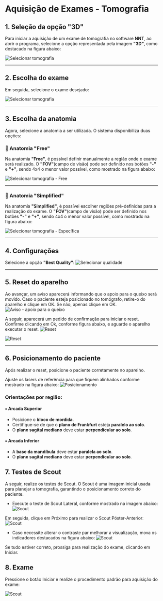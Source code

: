 # Aquisição de Exames - Tomografia

## 1. Seleção da opção "3D"

Para iniciar a aquisição de um exame de tomografia no software **NNT**, ao abrir o programa, selecione a opção representada pela imagem **"3D"**, como destacado na figura abaixo:

![Selecionar tomografia](../../assets/tomografia/tomografia_1.png)

---

## 2. Escolha do exame

Em seguida, selecione o exame desejado:

![Selecionar tomografia](../../assets/tomografia/tipo_tomo.png)

---

## 3. Escolha da anatomia

Agora, selecione a anatomia a ser utilizada. O sistema disponibiliza duas opções:

### 🔹 Anatomia "Free"

Na anatomia **"Free"**, é possível definir manualmente a região onde o exame será realizado. O **"FOV"**(campo de visão) pode ser definido nos botões **"-"** e **"+"**, sendo 4x4 o menor valor possível, como mostrado na figura abaixo:

![Selecionar tomografia - Free](../../assets/tomografia/free.png)

---

### 🔹 Anatomia "Simplified"

Na anatomia **"Simplified"**, é possível escolher regiões pré-definidas para a realização do exame. O **"FOV"**(campo de visão) pode ser definido nos botões **"-"** e **"+"**, sendo 4x4 o menor valor possível, como mostrado na figura abaixo:

![Selecionar tomografia - Específica](../../assets/tomografia/especifico.png)

---

## 4. Configurações

Selecione a opção **"Best Quality"**:
![Selecionar qualidade](../../assets/tomografia/config.png)

---

## 5. Reset do aparelho

Ao avançar, um aviso aparecerá informando que o apoio para o queixo será movido. Caso o paciente esteja posicionado no tomógrafo, retire-o do aparelho e clique em OK. Se não, apenas clique em OK.
![Aviso - apoio para o queixo](../../assets/tomografia/aviso_apoio.png)

A seguir, aparecerá um pedido de confirmação para iniciar o reset. Confirme clicando em Ok, conforme figura abaixo, e aguarde o aparelho executar o reset.
![Reset](../../assets/tomografia/reset.png)


![Reset](../../assets/tomografia/reset_mov.png)

---

## 6. Posicionamento do paciente
Após realizar o reset, posicione o paciente corretamente no aparelho.

Ajuste os lasers de referência para que fiquem alinhados conforme mostrado na figura abaixo:
![Posicionamento](../../assets/tomografia/posicionamento.png)


### Orientações por região:

#### ▪️ Arcada Superior
- Posicione o **bloco de mordida**.
- Certifique-se de que o **plano de Frankfurt** esteja **paralelo ao solo**.
- O **plano sagital mediano** deve estar **perpendicular ao solo**.

#### ▪️ Arcada Inferior
- A **base da mandíbula** deve estar **paralela ao solo**.
- O **plano sagital mediano** deve estar **perpendicular ao solo**.

## 7. Testes de Scout

A seguir, realize os testes de Scout. O Scout é uma imagem inicial usada para planejar a tomografia, garantindo o posicionamento correto do paciente.

- Execute o teste de Scout Lateral, conforme mostrado na imagem abaixo:
![Scout](../../assets/tomografia/scout_lateral.png)

Em seguida, clique em Próximo para realizar o Scout Póster-Anterior:
![Scout](../../assets/tomografia/scout_lateral.png)

- Caso necessite alterar o contraste par melhorar a visualização, mova os indicadores destacados na figura abaixo:
![Scout](../../assets/tomografia/contraste.png)


Se tudo estiver correto, prossiga para realização do exame, clicando em Iniciar.

## 8. Exame

Pressione o botão Iniciar e realize o procedimento padrão para aquisição do exame:

![Scout](../../assets/tomografia/iniciar.png)


